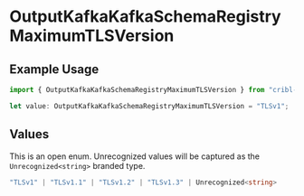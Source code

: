# OutputKafkaKafkaSchemaRegistryMaximumTLSVersion

## Example Usage

```typescript
import { OutputKafkaKafkaSchemaRegistryMaximumTLSVersion } from "cribl-control-plane/models";

let value: OutputKafkaKafkaSchemaRegistryMaximumTLSVersion = "TLSv1";
```

## Values

This is an open enum. Unrecognized values will be captured as the `Unrecognized<string>` branded type.

```typescript
"TLSv1" | "TLSv1.1" | "TLSv1.2" | "TLSv1.3" | Unrecognized<string>
```
